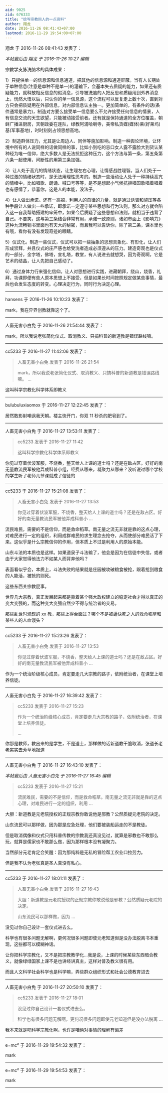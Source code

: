 ```yaml
---
aid: 9025
zid: 676333
title: "给写宗教同人的一点资料"
author: 翔龙
date: 2016-11-26 08:41:43+07:00
lastmod: 2016-11-29 19:54:00+07:00
---
```


翔龙 于 2016-11-26 08:41:43 发表了：

_本帖最后由 翔龙 于 2016-11-26 10:27 编辑_

宗教学支脉洗脑术的具体成果：

1）只提供单一的信息源和信息通道，把其他的信息源和通道屏蔽。当有人长期处于单种信息(注意是单种不是单一)的灌输下，会基本失去质疑的能力，如果还有质疑能力，就释放相反信息的假消息，引导被洗脑的人把反思和质疑用到外界消息上，恍然大悟以后，只认你的单一信息源，这个流程可以反复走上数十次，直到对方只会把质疑用在外部信息，对内部信息认主独一。更加简单的，有条件的话(条件通常是暴力)，制造对方要么接受单一信息要么不允许接受任何信息的情景，人有信息交流的天生欲望，只能被动接受前者。还有就是保持通道的全方位覆盖，朝鲜广播进厨房，天朝政委在连队，绿教阿浦哈喇寺，美帝私货媒(媒体)莱(好莱坞)基(军事基地)，时时刻刻占领思想高地。

2）制造群体压力，尤其是让周边人、同伴等施加影响。制造一种舆论环境，让环境中所有的人说同样的话做同样的事，比如小到吃的忌口女人露不露脸大到货认某种经为唯一信仰，绝大多数人是无法抗拒这种压力，这个方法与第一条，第五条第六条一起使用，间断性的用第三条加强。

3）让人处于高亢的情绪状态，让生理左右心理，让情感战胜理智。当人们处于一种过激的情绪状态时，是无法用理性思考的。制造一些活动让人处于一种持续高亢的情绪中，比如唱歌、朗诵、喊口号等等，是不是想起小气候抗拒唱国歌唱着唱着也有感情了，恭喜你，这是人的本能，没法子。

4）让人做出承诺。还有一高招，利用人的自律的力量，就是通过诱骗和施压等各种手段让人做出一些承诺，即承诺一定遵守某些思想和行为法则，那么对方就会陷入这一自我帮助搭建的牢笼中，如果今后质疑了这些思想和法则，就相当于违背了自己。不要笑，这与第三条结合非常有用，承诺一致原则，诸如市面上《影响力》这种九流畅销书里面也有天大的秘密，而且我可以告诉你，除了第二条，课本里也有哦，看你有没有发现奇迹的眼睛。

5）仪式化。制造一些仪式，仪式可以把一些抽象的思想具象化、有形化，让人们形成崇拜，并且仪式的庄严感也给受洗者造成必须遵从的压力。建造奇观也是仪式的一部分，金字塔，佛塔，宣礼塔，教堂，有人说进去就想哭，因为奇观啊，它是艺术的结晶，让人先把自己感动了。

6）通过身体力行来强化信仰。让人对思想进行实践，进藏朝拜，绕山，烧香，礼拜，功课即便有些人原本思想上不接受，但是如果长时间按照规定做某些事情，最后也会发生态度的转变。心理决定行为，同时行为决定心理。

---

hansens 于 2016-11-26 10:10:23 发表了：

mark，我在异界创教就靠这个了。

---

人畜无害小白免 于 2016-11-26 21:54:44 发表了：

mark，所以我说老张简化仪式、取消教义、只搞科普的新道教是错误路线嘛。

---

cc5233 于 2016-11-27 11:42:06 发表了：

> 人畜无害小白免 发表于 2016-11-26 21:54
>
> mark，所以我说老张简化仪式、取消教义、只搞科普的新道教是错误路线嘛。 ...

这叫科学宗教化科学体系即教义

---

bulubuluxiaomox 于 2016-11-27 12:22:45 发表了：

居然敢影射嘲讽我天朝。楼主快开门，你双 11 秒杀的肥皂到了。

---

人畜无害小白免 于 2016-11-27 13:53:11 发表了：

> cc5233 发表于 2016-11-27 11:42
>
> 这叫科学宗教化科学体系即教义

你见过穿着伏波军服，不烧香，整天给人上课的道士吗？还是在敌占区。好好的南无量教流民军被他弄成科普小组，经费从哪来，凝聚力从哪来？没听说过哪个学校的学生听了老师几节课就成了信徒的

---

cc5233 于 2016-11-27 15:21:08 发表了：

> 人畜无害小白免 发表于 2016-11-27 13:53
>
> 你见过穿着伏波军服，不烧香，整天给人上课的道士吗？还是在敌占区。好好的南无量教流民军被他弄成科普小 ...

流民难民，需要的不是信仰，而是救命稻草。南无量之流无非就是靠的这点心理，对难民进行一定的组织，利用成群难民的求生理念去抢夺，从而使部分难民活了下来。这似乎是什么宗教信仰的作用，但本质上不过是利用人的原始本能。

山东斗法的本质也是这样。如果道泉子斗法输了，他会是因为在信徒中失信，或者由于大家觉得他法力不如某人而背弃他吗？

表面看似乎会，本质上，斗法失败的结果就是庄园被攻破粮食被抢，跟着抢到粮食的人能活，被抢的则死。

这些东西关宗教屁事。

世界几大宗教，真正发展起来都是靠着某个强大政权建立的稳定社会才得以真正的变大变强的，而这种变大变强自然少不得与统治者的交易。

那些乱世时涌现的 xx 教，那些上得台面过？哪个不是被逼快死之人的救命稻草和某些人的人血馒头？

---

cc5233 于 2016-11-27 15:23:26 发表了：

> 人畜无害小白免 发表于 2016-11-27 13:53
>
> 你见过穿着伏波军服，不烧香，整天给人上课的道士吗？还是在敌占区。好好的南无量教流民军被他弄成科普小 ...

作为一个统治阶级核心成员，肯定要走几大宗教的路子，依附统治者，在课堂上培养信徒。

---

人畜无害小白免 于 2016-11-27 16:39:42 发表了：

> cc5233 发表于 2016-11-27 15:23
>
> 作为一个统治阶级核心成员，肯定要走几大宗教的路子，依附统治者，在课堂上培养信徒。
>
> ...

你那是教师，教出来的是学生，不是道士，那样做的话新道教干脆取消，张道长老老实实去芳草地报道

---

人畜无害小白免 于 2016-11-27 16:43:10 发表了：

_本帖最后由 人畜无害小白免 于 2016-11-27 16:45 编辑_

> cc5233 发表于 2016-11-27 15:21
>
> 流民难民，需要的不是信仰，而是救命稻草。南无量之流无非就是靠的这点心理，对难民进行一定的组织，利用 ...

大胆：新道教是元老院授权的正规宗教你敢说他是邪教？公然质疑元老院的决定。

山东流民可以那样做，因为那是应急处理，他们要被装船运走的不是教徒。

但是取消偶像和仪式只用科普传教的宗教我还真没见过，就算是邪教也不敢那么玩，就算是儒家也不敢那么做，因为那样根本没有凝聚力。

当然部分元老肯定会笑醒：因为那纯粹是无私的冒险帮工农业口拉劳力。

但是我不认为老张真是圣人真没有私心。

---

cc5233 于 2016-11-27 18:01:11 发表了：

> 人畜无害小白免 发表于 2016-11-27 16:43
>
> 大胆：新道教是元老院授权的正规宗教你敢说他是邪教？公然质疑元老院的决定。
>
> 山东流民可以那样做，因为 ...

没见过你自己设计一套仪式进去么。

科学也有很多问题无解啊，更何况很多问题即使元老知道但是没办法脱离书本重现，这些都可以模糊神话。

让你把科学宗教化，又不是把宗教教学化...我是说，上课的时候某些东西暗合教义，就像绿绿国家上课不是也讲经讲真主，这样对普及教义很有用。

而且人文科学社会科学也是科学嘛，弄些群众组织形式和社会公德教育进去

---

人畜无害小白免 于 2016-11-27 20:50:10 发表了：

> cc5233 发表于 2016-11-27 18:01
>
> 没见过你自己设计一套仪式进去么。
>
> 科学也有很多问题无解啊，更何况很多问题即使元老知道但是没办法脱离 ...

我本来就是吧科学宗教化啊，也许是咱俩对事情的理解有偏差

---

e=mc² 于 2016-11-29 19:54:32 发表了：

mark

---

e=mc² 于 2016-11-29 19:54:53 发表了：

mark

---
